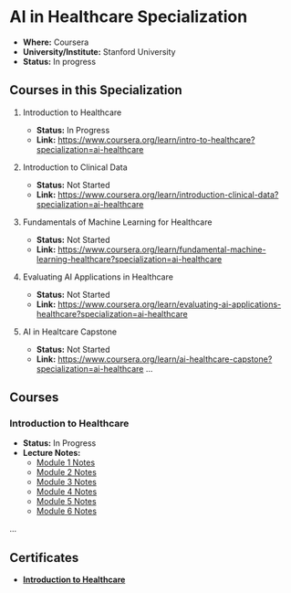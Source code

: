 
# AI in Healthcare Specialization

- **Where:** Coursera
- **University/Institute:** Stanford University
- **Status:** In progress

## Courses in this Specialization

1. Introduction to Healthcare
   - **Status:** In Progress
   - **Link:** <https://www.coursera.org/learn/intro-to-healthcare?specialization=ai-healthcare>

2. Introduction to Clinical Data
   - **Status:** Not Started
   - **Link:** <https://www.coursera.org/learn/introduction-clinical-data?specialization=ai-healthcare>

3. Fundamentals of Machine Learning for Healthcare
   - **Status:** Not Started
   - **Link:** <https://www.coursera.org/learn/fundamental-machine-learning-healthcare?specialization=ai-healthcare>  

4. Evaluating AI Applications in Healthcare
   - **Status:** Not Started
   - **Link:** <https://www.coursera.org/learn/evaluating-ai-applications-healthcare?specialization=ai-healthcare>
  
5. AI in Healtcare Capstone
   - **Status:** Not Started
   - **Link:** <https://www.coursera.org/learn/ai-healthcare-capstone?specialization=ai-healthcare>
...

## Courses

### Introduction to Healthcare

- **Status:** In Progress
- **Lecture Notes:** 
  - [Module 1 Notes](/IntroductionToHealthcare/Week1.md)
  - [Module 2 Notes](/IntroductionToHealthcare/Week2.md)
  - [Module 3 Notes](/IntroductionToHealthcare/Week3.md)
  - [Module 4 Notes](/IntroductionToHealthcare/Week4.md)
  - [Module 5 Notes](/IntroductionToHealthcare/Week5.md)
  - [Module 6 Notes](/IntroductionToHealthcare/Week6.md)


...

## Certificates

- [**Introduction to Healthcare**]()
